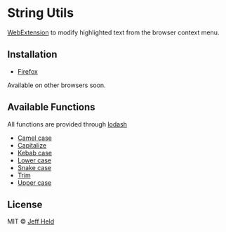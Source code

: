 # String Utils

[WebExtension](https://developer.mozilla.org/en-US/Add-ons/WebExtensions) to modify highlighted text from the browser context menu.

## Installation

- [Firefox](https://addons.mozilla.org/en-US/firefox/addon/string-utils)

Available on other browsers soon.

## Available Functions
All functions are provided through [lodash](https://lodash.com/docs)
- [Camel case](https://lodash.com/docs/4.17.5#camelCase)
- [Capitalize](https://lodash.com/docs/4.17.5#capitalize)
- [Kebab case](https://lodash.com/docs/4.17.5#kebabCase)
- [Lower case](https://lodash.com/docs/4.17.5#lowerCase)
- [Snake case](https://lodash.com/docs/4.17.5#snakeCase)
- [Trim](https://lodash.com/docs/4.17.5#trim)
- [Upper case](https://lodash.com/docs/4.17.5#upperCase)

## License

MIT © [Jeff Held](https://github.com/solkaz/string-utils-webext)
